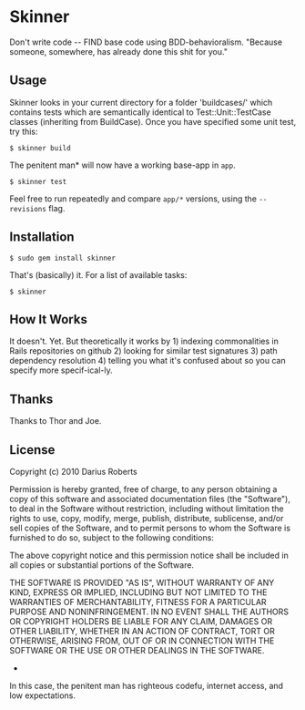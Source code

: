 Skinner
===

Don't write code -- FIND base code using BDD-behavioralism. 
"Because someone, somewhere, has already done this shit for you."


Usage
-----

Skinner looks in your current directory for a folder 'buildcases/' which contains tests which are semantically identical to Test::Unit::TestCase classes (inheriting from BuildCase). Once you have specified some unit test, try this:

    $ skinner build

The penitent man* will now have a working base-app in `app`.

    $ skinner test

Feel free to run repeatedly and compare `app/*` versions, using the `--revisions` flag.


Installation
------------

    $ sudo gem install skinner

That's (basically) it. For a list of available tasks:

    $ skinner


How It Works
------------

It doesn't. Yet. But theoretically it works by 1) indexing commonalities in Rails repositories on github 2) looking for similar test signatures 3) path dependency resolution 4) telling you what it's confused about so you can specify more specif-ical-ly.


Thanks
------

Thanks to Thor and Joe.


License
-------

Copyright (c) 2010 Darius Roberts

Permission is hereby granted, free of charge, to any person
obtaining a copy of this software and associated documentation
files (the "Software"), to deal in the Software without
restriction, including without limitation the rights to use,
copy, modify, merge, publish, distribute, sublicense, and/or sell
copies of the Software, and to permit persons to whom the
Software is furnished to do so, subject to the following
conditions:

The above copyright notice and this permission notice shall be
included in all copies or substantial portions of the Software.

THE SOFTWARE IS PROVIDED "AS IS", WITHOUT WARRANTY OF ANY KIND,
EXPRESS OR IMPLIED, INCLUDING BUT NOT LIMITED TO THE WARRANTIES
OF MERCHANTABILITY, FITNESS FOR A PARTICULAR PURPOSE AND
NONINFRINGEMENT. IN NO EVENT SHALL THE AUTHORS OR COPYRIGHT
HOLDERS BE LIABLE FOR ANY CLAIM, DAMAGES OR OTHER LIABILITY,
WHETHER IN AN ACTION OF CONTRACT, TORT OR OTHERWISE, ARISING
FROM, OUT OF OR IN CONNECTION WITH THE SOFTWARE OR THE USE OR
OTHER DEALINGS IN THE SOFTWARE.

*
In this case, the penitent man has righteous codefu, internet access, and low expectations.
